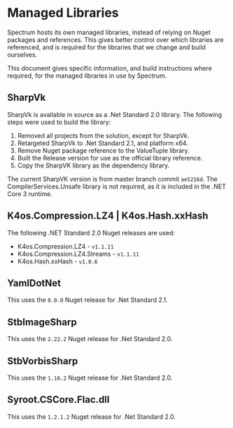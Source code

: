 # Managed Libraries

Spectrum hosts its own managed libraries, instead of relying on Nuget packages and references. This gives better control over which libraries are referenced, and is required for the libraries that we change and build ourselves.

This document gives specific information, and build instructions where required, for the managed libraries in use by Spectrum.

## SharpVk

SharpVk is available in source as a .Net Standard 2.0 library. The following steps were used to build the library:

1. Removed all projects from the solution, except for SharpVk.
2. Retargeted SharpVk to .Net Standard 2.1, and platform x64.
3. Remove Nuget package reference to the ValueTuple library.
4. Built the Release version for use as the official library reference.
5. Copy the SharpVK library as the dependency library.

The current SharpVK version is from master branch commit `ae5216d`. The CompilerServices.Unsafe library is not required, as it is included in the .NET Core 3 runtime.

## K4os.Compression.LZ4 | K4os.Hash.xxHash

The following .NET Standard 2.0 Nuget releases are used:

* K4os.Compression.LZ4 - `v1.1.11`
* K4os.Compression.LZ4.Streams - `v1.1.11`
* K4os.Hash.xxHash - `v1.0.6`

## YamlDotNet

This uses the `8.0.0` Nuget release for .Net Standard 2.1.

## StbImageSharp

This uses the `2.22.2` Nuget release for .Net Standard 2.0.

## StbVorbisSharp

This uses the `1.16.2` Nuget release for .Net Standard 2.0.

## Syroot.CSCore.Flac.dll

This uses the `1.2.1.2` Nuget release for .Net Standard 2.0.